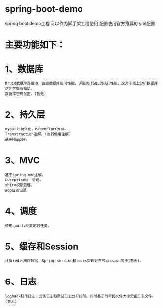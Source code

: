 # spring-boot-demo

spring boot demo工程 可以作为脚手架工程使用
配置使用官方推荐的 yml配置

主要功能如下：
=====
1、数据库
======

    Druid数据库连接池，监控数据库访问性能，详细统计SQL的执行性能，这对于线上分析数据库访问性能有帮助。
    数据库密码加密。(暂无)

2、持久层
======

    mybatis持久化，PageHelper分页。
    Transtraction注解。(自行使用注解)
    通用Mapper。

3、MVC
======

    基于spring mvc注解。
    Exception统一管理。
    shiro权限管理。
    aop日志记录。

4、调度
======

    使用quartz设置定时任务。

5、缓存和Session
===========

    注解redis缓存数据，Spring-session和redis实现分布式session同步(暂无)。

6、日志
===========

    logback打印日志，业务日志和调试日志分开打印。同时基于时间和文件大小分割日志文件。(暂无)